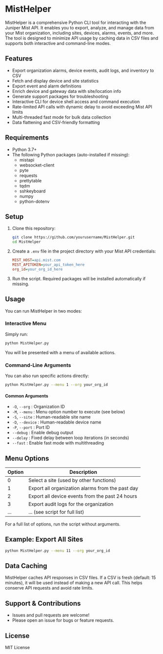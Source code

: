 # MistHelper

MistHelper is a comprehensive Python CLI tool for interacting with the Juniper Mist API. It enables you to export, analyze, and manage data from your Mist organization, including sites, devices, alarms, events, and more. The tool is designed to minimize API usage by caching data in CSV files and supports both interactive and command-line modes.

## Features

- Export organization alarms, device events, audit logs, and inventory to CSV
- Fetch and display device and site statistics
- Export event and alarm definitions
- Enrich device and gateway data with site/location info
- Generate support packages for troubleshooting
- Interactive CLI for device shell access and command execution
- Rate-limited API calls with dynamic delay to avoid exceeding Mist API limits
- Multi-threaded fast mode for bulk data collection
- Data flattening and CSV-friendly formatting

## Requirements

- Python 3.7+
- The following Python packages (auto-installed if missing):
  - mistapi
  - websocket-client
  - pyte
  - requests
  - prettytable
  - tqdm
  - sshkeyboard
  - numpy
  - python-dotenv

## Setup

1. Clone this repository:
   ```sh
   git clone https://github.com/yourusername/MistHelper.git
   cd MistHelper
   ```
2. Create a `.env` file in the project directory with your Mist API credentials:
   ```ini
   MIST_HOST=api.mist.com
   MIST_APITOKEN=your_api_token_here
   org_id=your_org_id_here
   ```
3. Run the script. Required packages will be installed automatically if missing.

## Usage

You can run MistHelper in two modes:

### Interactive Menu

Simply run:
```sh
python MistHelper.py
```
You will be presented with a menu of available actions.

### Command-Line Arguments

You can also run specific actions directly:
```sh
python MistHelper.py --menu 1 --org your_org_id
```

#### Common Arguments
- `-O`, `--org` : Organization ID
- `-M`, `--menu` : Menu option number to execute (see below)
- `-S`, `--site` : Human-readable site name
- `-D`, `--device` : Human-readable device name
- `-P`, `--port` : Port ID
- `--debug` : Enable debug output
- `--delay` : Fixed delay between loop iterations (in seconds)
- `--fast` : Enable fast mode with multithreading

## Menu Options

| Option | Description |
|--------|-------------|
| 0      | Select a site (used by other functions) |
| 1      | Export all organization alarms from the past day |
| 2      | Export all device events from the past 24 hours |
| 3      | Export audit logs for the organization |
| ...    | ... (see script for full list) |

For a full list of options, run the script without arguments.

## Example: Export All Sites
```sh
python MistHelper.py --menu 11 --org your_org_id
```

## Data Caching

MistHelper caches API responses in CSV files. If a CSV is fresh (default: 15 minutes), it will be used instead of making a new API call. This helps conserve API requests and avoid rate limits.

## Support & Contributions

- Issues and pull requests are welcome!
- Please open an issue for bugs or feature requests.

## License

MIT License
